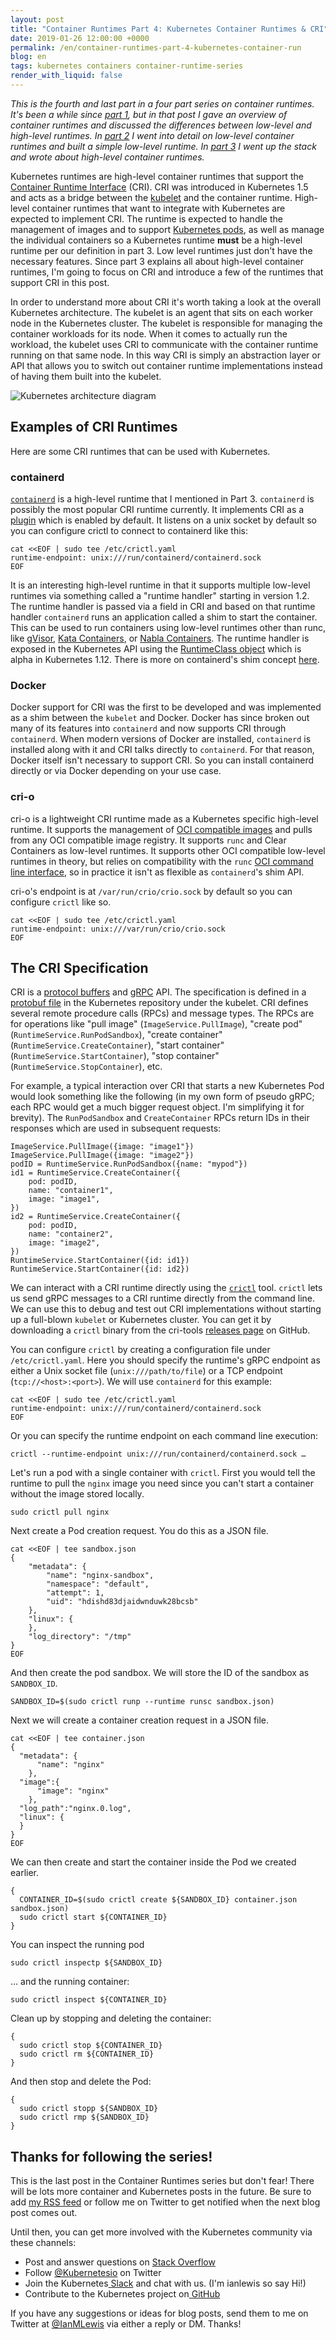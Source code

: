 ```yaml
---
layout: post
title: "Container Runtimes Part 4: Kubernetes Container Runtimes & CRI"
date: 2019-01-26 12:00:00 +0000
permalink: /en/container-runtimes-part-4-kubernetes-container-run
blog: en
tags: kubernetes containers container-runtime-series
render_with_liquid: false
---
```


_This is the fourth and last part in a four part series on container runtimes. It's been a while since [part 1](https://www.ianlewis.org/en/container-runtimes-part-1-introduction-container-r), but in that post I gave an overview of container runtimes and discussed the differences between low-level and high-level runtimes. In [part 2](https://www.ianlewis.org/en/container-runtimes-part-2-anatomy-low-level-contai) I went into detail on low-level container runtimes and built a simple low-level runtime. In [part 3](https://www.ianlewis.org/en/container-runtimes-part-3-high-level-runtimes) I went up the stack and wrote about high-level container runtimes._

Kubernetes runtimes are high-level container runtimes that support the [Container Runtime Interface](https://github.com/kubernetes/community/blob/master/contributors/devel/sig-node/container-runtime-interface.md) (CRI). CRI was introduced in Kubernetes 1.5 and acts as a bridge between the [kubelet](https://kubernetes.io/docs/concepts/overview/components/#kubelet) and the container runtime. High-level container runtimes that want to integrate with Kubernetes are expected to implement CRI. The runtime is expected to handle the management of images and to support [Kubernetes pods](https://www.ianlewis.org/en/what-are-kubernetes-pods-anyway), as well as manage the individual containers so a Kubernetes runtime **must** be a high-level runtime per our definition in part 3. Low level runtimes just don't have the necessary features. Since part 3 explains all about high-level container runtimes, I'm going to focus on CRI and introduce a few of the runtimes that support CRI in this post.

In order to understand more about CRI it's worth taking a look at the overall Kubernetes architecture. The kubelet is an agent that sits on each worker node in the Kubernetes cluster. The kubelet is responsible for managing the container workloads for its node. When it comes to actually run the workload, the kubelet uses CRI to communicate with the container runtime running on that same node. In this way CRI is simply an abstraction layer or API that allows you to switch out container runtime implementations instead of having them built into the kubelet.

<img src="https://storage.googleapis.com/static.ianlewis.org/prod/img/772/CRI.png" alt="Kubernetes architecture diagram" class="align-center" />

## Examples of CRI Runtimes

Here are some CRI runtimes that can be used with Kubernetes.

### containerd

<code>[containerd](https://containerd.io/)</code> is a high-level runtime that I mentioned in Part 3. <code>containerd</code> is possibly the most popular CRI runtime currently. It implements CRI as a [plugin](https://github.com/containerd/cri) which is enabled by default. It listens on a unix socket by default so you can configure crictl to connect to containerd like this:

```shell
cat <<EOF | sudo tee /etc/crictl.yaml
runtime-endpoint: unix:///run/containerd/containerd.sock
EOF
```

It is an interesting high-level runtime in that it supports multiple low-level runtimes via something called a "runtime handler" starting in version 1.2. The runtime handler is passed via a field in CRI and based on that runtime handler `containerd` runs an application called a shim to start the container. This can be used to run containers using low-level runtimes other than runc, like [gVisor](https://github.com/google/gvisor), [Kata Containers](https://katacontainers.io/), or [Nabla Containers](https://nabla-containers.github.io/). The runtime handler is exposed in the Kubernetes API using the [RuntimeClass object](https://kubernetes.io/docs/concepts/containers/runtime-class/) which is alpha in Kubernetes 1.12. There is more on containerd's shim concept [here](https://github.com/containerd/containerd/pull/2434).

### Docker

Docker support for CRI was the first to be developed and was implemented as a shim between the `kubelet` and Docker. Docker has since broken out many of its features into `containerd` and now supports CRI through `containerd`. When modern versions of Docker are installed, `containerd` is installed along with it and CRI talks directly to `containerd`. For that reason, Docker itself isn't necessary to support CRI. So you can install containerd directly or via Docker depending on your use case.

### cri-o

cri-o is a lightweight CRI runtime made as a Kubernetes specific high-level runtime. It supports the management of [OCI compatible images](https://github.com/opencontainers/image-spec) and pulls from any OCI compatible image registry. It supports `runc` and Clear Containers as low-level runtimes. It supports other OCI compatible low-level runtimes in theory, but relies on compatibility with the `runc` [OCI command line interface](https://github.com/opencontainers/runtime-tools/blob/master/docs/command-line-interface.md), so in practice it isn't as flexible as `containerd`'s shim API.

cri-o's endpoint is at `/var/run/crio/crio.sock` by default so you can configure `crictl` like so.

```shell
cat <<EOF | sudo tee /etc/crictl.yaml
runtime-endpoint: unix:///var/run/crio/crio.sock
EOF
```

## The CRI Specification

CRI is a [protocol buffers](https://developers.google.com/protocol-buffers/) and [gRPC](https://grpc.io/) API. The specification is defined in a [protobuf file](https://github.com/kubernetes/kubernetes/blob/master/staging/src/k8s.io/cri-api/pkg/apis/runtime/v1alpha2/api.proto) in the Kubernetes repository under the kubelet. CRI defines several remote procedure calls (RPCs) and message types. The RPCs are for operations like "pull image" (`ImageService.PullImage`), "create pod" (`RuntimeService.RunPodSandbox`), "create container" (`RuntimeService.CreateContainer`), "start container" (`RuntimeService.StartContainer`), "stop container" (`RuntimeService.StopContainer`), etc.

For example, a typical interaction over CRI that starts a new Kubernetes Pod would look something like the following (in my own form of pseudo gRPC; each RPC would get a much bigger request object. I'm simplifying it for brevity). The `RunPodSandbox` and `CreateContainer` RPCs return IDs in their responses which are used in subsequent requests:

```text
ImageService.PullImage({image: "image1"})
ImageService.PullImage({image: "image2"})
podID = RuntimeService.RunPodSandbox({name: "mypod"})
id1 = RuntimeService.CreateContainer({
	pod: podID,
	name: "container1",
	image: "image1",
})
id2 = RuntimeService.CreateContainer({
	pod: podID,
	name: "container2",
	image: "image2",
})
RuntimeService.StartContainer({id: id1})
RuntimeService.StartContainer({id: id2})
```

We can interact with a CRI runtime directly using the <code>[crictl](https://github.com/kubernetes-sigs/cri-tools)</code> tool. <code>crictl</code> lets us send gRPC messages to a CRI runtime directly from the command line. We can use this to debug and test out CRI implementations without starting up a full-blown <code>kubelet</code> or Kubernetes cluster. You can get it by downloading a <code>crictl</code> binary from the cri-tools [releases page](https://github.com/kubernetes-sigs/cri-tools/releases) on GitHub.

You can configure `crictl` by creating a configuration file under `/etc/crictl.yaml`. Here you should specify the runtime's gRPC endpoint as either a Unix socket file (`unix:///path/to/file`) or a TCP endpoint (`tcp://<host>:<port>`). We will use `containerd` for this example:

```shell
cat <<EOF | sudo tee /etc/crictl.yaml
runtime-endpoint: unix:///run/containerd/containerd.sock
EOF
```

Or you can specify the runtime endpoint on each command line execution:

```shell
crictl --runtime-endpoint unix:///run/containerd/containerd.sock …
```

Let's run a pod with a single container with `crictl`. First you would tell the runtime to pull the `nginx` image you need since you can't start a container without the image stored locally.

```shell
sudo crictl pull nginx
```

Next create a Pod creation request. You do this as a JSON file.

```shell
cat <<EOF | tee sandbox.json
{
    "metadata": {
        "name": "nginx-sandbox",
        "namespace": "default",
        "attempt": 1,
        "uid": "hdishd83djaidwnduwk28bcsb"
    },
    "linux": {
    },
    "log_directory": "/tmp"
}
EOF
```

And then create the pod sandbox. We will store the ID of the sandbox as `SANDBOX_ID`.

```shell
SANDBOX_ID=$(sudo crictl runp --runtime runsc sandbox.json)
```

Next we will create a container creation request in a JSON file.

```shell
cat <<EOF | tee container.json
{
  "metadata": {
      "name": "nginx"
    },
  "image":{
      "image": "nginx"
    },
  "log_path":"nginx.0.log",
  "linux": {
  }
}
EOF
```

We can then create and start the container inside the Pod we created earlier.

```shell
{
  CONTAINER_ID=$(sudo crictl create ${SANDBOX_ID} container.json sandbox.json)
  sudo crictl start ${CONTAINER_ID}
}
```

You can inspect the running pod

```shell
sudo crictl inspectp ${SANDBOX_ID}
```

… and the running container:

```shell
sudo crictl inspect ${CONTAINER_ID}
```

Clean up by stopping and deleting the container:

```shell
{
  sudo crictl stop ${CONTAINER_ID}
  sudo crictl rm ${CONTAINER_ID}
}
```

And then stop and delete the Pod:

```shell
{
  sudo crictl stopp ${SANDBOX_ID}
  sudo crictl rmp ${SANDBOX_ID}
}
```

## Thanks for following the series!

This is the last post in the Container Runtimes series but don't fear! There will be lots more container and Kubernetes posts in the future. Be sure to add [my RSS feed](https://www.ianlewis.org/feed/enfeed) or follow me on Twitter to get notified when the next blog post comes out.

Until then, you can get more involved with the Kubernetes community via these channels:

- Post and answer questions on [Stack Overflow](http://stackoverflow.com/questions/tagged/kubernetes)
- Follow [@Kubernetesio](https://twitter.com/kubernetesio) on Twitter
- Join the Kubernetes[ Slack](http://slack.k8s.io/) and chat with us. (I'm ianlewis so say Hi!)
- Contribute to the Kubernetes project on[ GitHub](https://github.com/kubernetes/kubernetes)

If you have any suggestions or ideas for blog posts, send them to me on Twitter at [@IanMLewis](https://twitter.com/IanMLewis) via either a reply or DM. Thanks!
